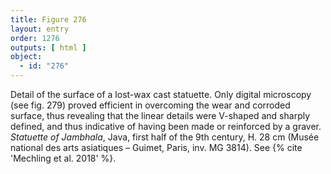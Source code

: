 ```yaml
---
title: Figure 276
layout: entry
order: 1276
outputs: [ html ]
object:
  - id: "276"
---
```


Detail of the surface of a lost-wax cast statuette. Only digital microscopy (see fig. 279) proved efficient in overcoming the wear and corroded surface, thus revealing that the linear details were V-shaped and sharply defined, and thus indicative of having been made or reinforced by a graver. *Statuette of Jambhala*, Java, first half of the 9th century, H. 28 cm (Musée national des arts asiatiques – Guimet, Paris, inv. MG 3814). See {% cite 'Mechling et al. 2018' %}.
